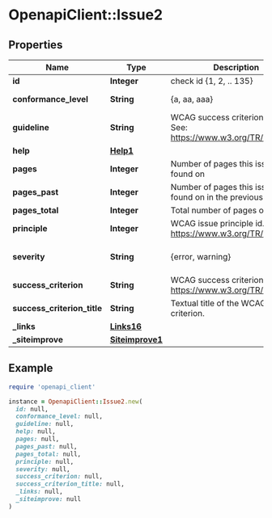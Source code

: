 # OpenapiClient::Issue2

## Properties

| Name | Type | Description | Notes |
| ---- | ---- | ----------- | ----- |
| **id** | **Integer** | check id {1, 2, .. 135} |  |
| **conformance_level** | **String** | {a, aa, aaa} | [default to &#39;aaa&#39;] |
| **guideline** | **String** | WCAG success criterion superset. See: https://www.w3.org/TR/WCAG20/ | [optional] |
| **help** | [**Help1**](Help1.md) |  | [optional] |
| **pages** | **Integer** | Number of pages this issue is found on |  |
| **pages_past** | **Integer** | Number of pages this issue was found on in the previous period. |  |
| **pages_total** | **Integer** | Total number of pages on the site. |  |
| **principle** | **Integer** | WCAG issue principle id. See https://www.w3.org/TR/WCAG20/ |  |
| **severity** | **String** | {error, warning} | [default to &#39;review&#39;] |
| **success_criterion** | **String** | WCAG success criterion id. See https://www.w3.org/TR/WCAG20/ | [optional] |
| **success_criterion_title** | **String** | Textual title of the WCAG success criterion. | [optional] |
| **_links** | [**Links16**](Links16.md) |  | [optional] |
| **_siteimprove** | [**Siteimprove1**](Siteimprove1.md) |  | [optional] |

## Example

```ruby
require 'openapi_client'

instance = OpenapiClient::Issue2.new(
  id: null,
  conformance_level: null,
  guideline: null,
  help: null,
  pages: null,
  pages_past: null,
  pages_total: null,
  principle: null,
  severity: null,
  success_criterion: null,
  success_criterion_title: null,
  _links: null,
  _siteimprove: null
)
```

